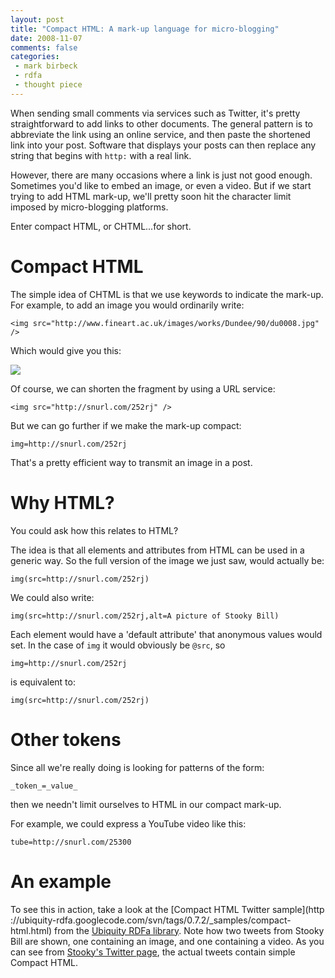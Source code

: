 ```yaml
---
layout: post
title: "Compact HTML: A mark-up language for micro-blogging"
date: 2008-11-07
comments: false
categories:
 - mark birbeck
 - rdfa
 - thought piece
---
```

When sending small comments via services such as Twitter, it's pretty
straightforward to add links to other documents. The general pattern is to
abbreviate the link using an online service, and then paste the shortened link
into your post. Software that displays your posts can then replace any string
that begins with `http:` with a real link.

<!-- more -->

  
However, there are many occasions where a link is just not good enough.
Sometimes you'd like to embed an image, or even a video. But if we start
trying to add HTML mark-up, we'll pretty soon hit the character limit imposed
by micro-blogging platforms.

  
Enter compact HTML, or CHTML...for short.

  

# Compact HTML

  
  
The simple idea of CHTML is that we use keywords to indicate the mark-up. For
example, to add an image you would ordinarily write:

    
      
    <img src="http://www.fineart.ac.uk/images/works/Dundee/90/du0008.jpg" />  
    

  
Which would give you this:

  
![](http://www.fineart.ac.uk/images/works/Dundee/90/du0008.jpg)

  
Of course, we can shorten the fragment by using a URL service:

    
      
    <img src="http://snurl.com/252rj" />  
    

  
  
But we can go further if we make the mark-up compact:

    
      
    img=http://snurl.com/252rj  
    

  
  
That's a pretty efficient way to transmit an image in a post.

  

# Why HTML?

  
  
You could ask how this relates to HTML?

  
The idea is that all elements and attributes from HTML can be used in a
generic way. So the full version of the image we just saw, would actually be:

  

    
      
    img(src=http://snurl.com/252rj)  
    

  
  
We could also write:

  

    
      
    img(src=http://snurl.com/252rj,alt=A picture of Stooky Bill)  
    

  
  
Each element would have a 'default attribute' that anonymous values would set.
In the case of `img` it would obviously be `@src`, so

  

    
      
    img=http://snurl.com/252rj  
    

  
  
is equivalent to:

  

    
      
    img(src=http://snurl.com/252rj)  
    

  
  

# Other tokens

  
  
Since all we're really doing is looking for patterns of the form:

    
      
    _token_=_value_  
    

  
  
then we needn't limit ourselves to HTML in our compact mark-up.

  
For example, we could express a YouTube video like this:

  

    
      
    tube=http://snurl.com/25300  
    

  
  

# An example

  
  
To see this in action, take a look at the [Compact HTML Twitter sample](http
://ubiquity-rdfa.googlecode.com/svn/tags/0.7.2/_samples/compact-html.html)
from the [Ubiquity RDFa library](http://ubiquity-rdfa.googlecode.com/). Note
how two tweets from Stooky Bill are shown, one containing an image, and one
containing a video. As you can see from [Stooky's Twitter
page](http://twitter.com/stookybill), the actual tweets contain simple Compact
HTML.

